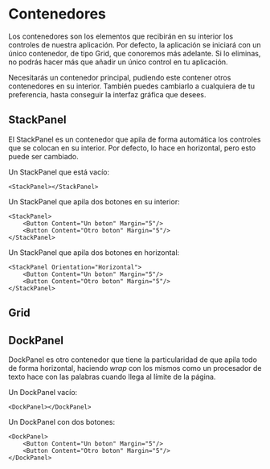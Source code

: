 # Contenedores

Los contenedores son los elementos que recibirán en su interior los controles de nuestra aplicación. Por defecto, la aplicación se iniciará con un único contenedor, de tipo Grid, que conoremos más adelante. Si lo eliminas, no podrás hacer más que añadir un único control en tu aplicación.

Necesitarás un contenedor principal, pudiendo este contener otros contenedores en su interior. También puedes cambiarlo a cualquiera de tu preferencia, hasta conseguir la interfaz gráfica que desees.

## StackPanel

El StackPanel es un contenedor que apila de forma automática los controles que se colocan en su interior. Por defecto, lo hace en horizontal, pero esto puede ser cambiado.

Un StackPanel que está vacío:

```xaml
<StackPanel></StackPanel>
```

Un StackPanel que apila dos botones en su interior:

```xaml
<StackPanel>
    <Button Content="Un boton" Margin="5"/>
    <Button Content="Otro boton" Margin="5"/>
</StackPanel>
```

Un StackPanel que apila dos botones en horizontal:

```xaml
<StackPanel Orientation="Horizontal">
    <Button Content="Un boton" Margin="5"/>
    <Button Content="Otro boton" Margin="5"/>
</StackPanel>
```

## Grid

## DockPanel

DockPanel es otro contenedor que tiene la particularidad de que apila todo de forma horizontal, haciendo *wrap* con los mismos como un procesador de texto hace con las palabras cuando llega al límite de la página.

Un DockPanel vacío:

```xaml
<DockPanel></DockPanel>
```

Un DockPanel con dos botones:

```xaml
<DockPanel>
    <Button Content="Un boton" Margin="5"/>
    <Button Content="Otro boton" Margin="5"/>
</DockPanel>
```
